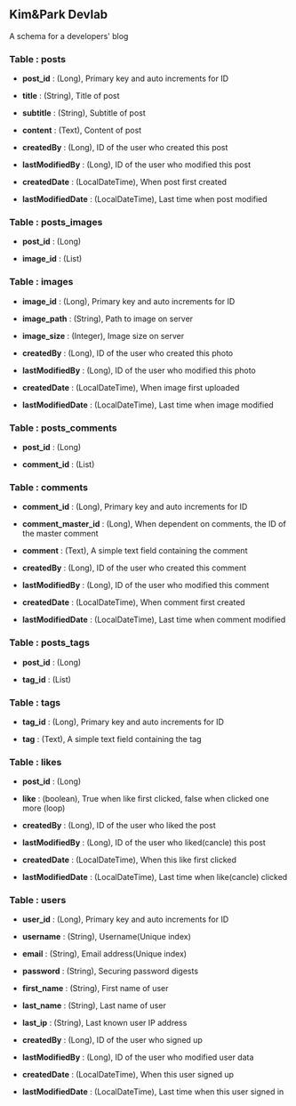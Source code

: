 ## Kim&Park Devlab

A schema for a developers' blog

### Table : posts

* **post_id** : (Long), Primary key and auto increments for ID

* **title** : (String), Title of post

* **subtitle** : (String), Subtitle of post

* **content** : (Text), Content of post

* **createdBy** : (Long), ID of the user who created this post

* **lastModifiedBy** : (Long), ID of the user who modified this post

* **createdDate** : (LocalDateTime), When post first created

* **lastModifiedDate** : (LocalDateTime), Last time when post modified

### Table : posts_images

* **post_id** : (Long)

* **image_id** : (List)

### Table : images

* **image_id** : (Long), Primary key and auto increments for ID

* **image_path** : (String), Path to image on server

* **image_size** : (Integer), Image size on server

* **createdBy** : (Long), ID of the user who created this photo

* **lastModifiedBy** : (Long), ID of the user who modified this photo

* **createdDate** : (LocalDateTime), When image first uploaded

* **lastModifiedDate** : (LocalDateTime), Last time when image modified

### Table : posts_comments

* **post_id** : (Long) 

* **comment_id** : (List)

### Table : comments

* **comment_id** : (Long), Primary key and auto increments for ID

* **comment_master_id** : (Long), When dependent on comments, the ID of the master comment

* **comment** : (Text), A simple text field containing the comment

* **createdBy** : (Long), ID of the user who created this comment

* **lastModifiedBy** : (Long), ID of the user who modified this comment

* **createdDate** : (LocalDateTime), When comment first created

* **lastModifiedDate** : (LocalDateTime), Last time when comment modified

### Table : posts_tags

* **post_id** : (Long) 

* **tag_id** : (List)

### Table : tags

* **tag_id** : (Long), Primary key and auto increments for ID

* **tag** : (Text), A simple text field containing the tag

### Table : likes

* **post_id** : (Long)

* **like** : (boolean), True when like first clicked, false when clicked one more (loop)

* **createdBy** : (Long), ID of the user who liked the post

* **lastModifiedBy** : (Long), ID of the user who liked(cancle) this post

* **createdDate** : (LocalDateTime), When this like first clicked

* **lastModifiedDate** : (LocalDateTime), Last time when like(cancle) clicked

### Table : users

* **user_id** : (Long), Primary key and auto increments for ID

* **username** : (String), Username(Unique index)

* **email** : (String), Email address(Unique index)

* **password** : (String), Securing password digests

* **first_name** : (String), First name of user

* **last_name** : (String), Last name of user

* **last_ip** : (String), Last known user IP address

* **createdBy** : (Long), ID of the user who signed up

* **lastModifiedBy** : (Long), ID of the user who modified user data 

* **createdDate** : (LocalDateTime), When this user signed up

* **lastModifiedDate** : (LocalDateTime), Last time when this user signed in
